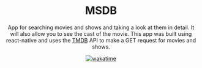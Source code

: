 <div align="center">
  
# MSDB
App for searching movies and shows and taking a look at them in detail. It will also allow you to see the cast of the movie. This app was built using react-native and uses the [TMDB](https://www.themoviedb.org/) API to make a GET request for movies and shows.

[![wakatime](https://wakatime.com/badge/github/dannyverdel/MSDB.svg)](https://wakatime.com/badge/github/dannyverdel/MSDB)

</div>
